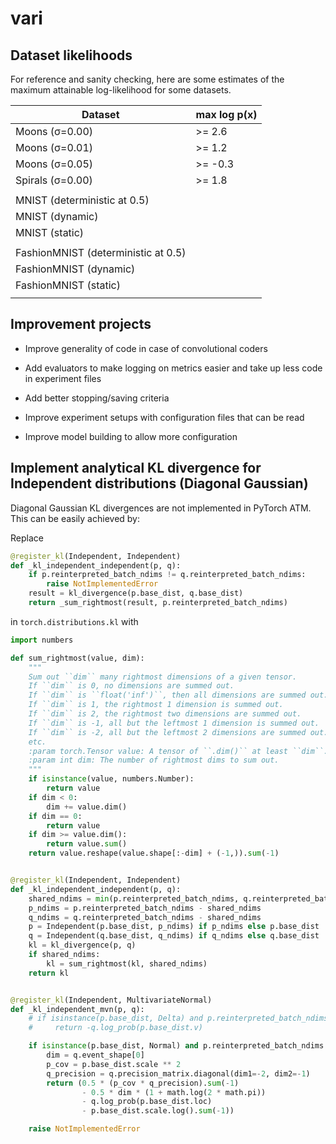 # vari


## Dataset likelihoods

For reference and sanity checking, here are some estimates of the maximum attainable log-likelihood for some datasets.

| Dataset                             | max log p(x) |
| ----------------------------------- | ------------ |
| Moons (σ=0.00)                      | >= 2.6       |
| Moons (σ=0.01)                      | >= 1.2       |
| Moons (σ=0.05)                      | >= -0.3      |
| Spirals (σ=0.00)                    | >= 1.8       |
|                                     |              |
| MNIST (deterministic at 0.5)        |              |
| MNIST (dynamic)                     |              |
| MNIST (static)                      |              |
|                                     |              |
| FashionMNIST (deterministic at 0.5) |              |
| FashionMNIST (dynamic)              |              |
| FashionMNIST (static)               |              |
|                                     |              |





## Improvement projects

- Improve generality of code in case of convolutional coders

- Add evaluators to make logging on metrics easier and take up less code in experiment files

- Add better stopping/saving criteria

- Improve experiment setups with configuration files that can be read

- Improve model building to allow more configuration


## Implement analytical KL divergence for Independent distributions (Diagonal Gaussian)
Diagonal Gaussian KL divergences are not implemented in PyTorch ATM. This can be easily achieved by:

Replace 

```python
@register_kl(Independent, Independent)
def _kl_independent_independent(p, q):
    if p.reinterpreted_batch_ndims != q.reinterpreted_batch_ndims:
        raise NotImplementedError
    result = kl_divergence(p.base_dist, q.base_dist)
    return _sum_rightmost(result, p.reinterpreted_batch_ndims)
```

in `torch.distributions.kl` with

```python
import numbers

def sum_rightmost(value, dim):
    """
    Sum out ``dim`` many rightmost dimensions of a given tensor.
    If ``dim`` is 0, no dimensions are summed out.
    If ``dim`` is ``float('inf')``, then all dimensions are summed out.
    If ``dim`` is 1, the rightmost 1 dimension is summed out.
    If ``dim`` is 2, the rightmost two dimensions are summed out.
    If ``dim`` is -1, all but the leftmost 1 dimension is summed out.
    If ``dim`` is -2, all but the leftmost 2 dimensions are summed out.
    etc.
    :param torch.Tensor value: A tensor of ``.dim()`` at least ``dim``.
    :param int dim: The number of rightmost dims to sum out.
    """
    if isinstance(value, numbers.Number):
        return value
    if dim < 0:
        dim += value.dim()
    if dim == 0:
        return value
    if dim >= value.dim():
        return value.sum()
    return value.reshape(value.shape[:-dim] + (-1,)).sum(-1)


@register_kl(Independent, Independent)
def _kl_independent_independent(p, q):
    shared_ndims = min(p.reinterpreted_batch_ndims, q.reinterpreted_batch_ndims)
    p_ndims = p.reinterpreted_batch_ndims - shared_ndims
    q_ndims = q.reinterpreted_batch_ndims - shared_ndims
    p = Independent(p.base_dist, p_ndims) if p_ndims else p.base_dist
    q = Independent(q.base_dist, q_ndims) if q_ndims else q.base_dist
    kl = kl_divergence(p, q)
    if shared_ndims:
        kl = sum_rightmost(kl, shared_ndims)
    return kl


@register_kl(Independent, MultivariateNormal)
def _kl_independent_mvn(p, q):
    # if isinstance(p.base_dist, Delta) and p.reinterpreted_batch_ndims == 1:
    #     return -q.log_prob(p.base_dist.v)

    if isinstance(p.base_dist, Normal) and p.reinterpreted_batch_ndims == 1:
        dim = q.event_shape[0]
        p_cov = p.base_dist.scale ** 2
        q_precision = q.precision_matrix.diagonal(dim1=-2, dim2=-1)
        return (0.5 * (p_cov * q_precision).sum(-1)
                - 0.5 * dim * (1 + math.log(2 * math.pi))
                - q.log_prob(p.base_dist.loc)
                - p.base_dist.scale.log().sum(-1))

    raise NotImplementedError
```
